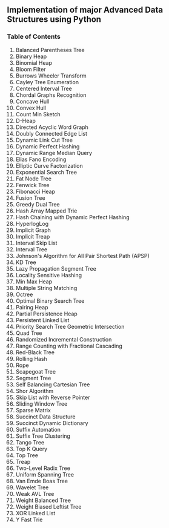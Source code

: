 ## Implementation of major Advanced Data Structures using Python


### Table of Contents

1. Balanced Parentheses Tree
2. Binary Heap
3. Binomial Heap
4. Bloom Filter
5. Burrows Wheeler Transform
6. Cayley Tree Enumeration
7. Centered Interval Tree
8. Chordal Graphs Recognition
9. Concave Hull
10. Convex Hull
11. Count Min Sketch
12. D-Heap
13. Directed Acyclic Word Graph
14. Doubly Connected Edge List
15. Dynamic Link Cut Tree
16. Dynamic Perfect Hashing
17. Dynamic Range Median Query
18. Elias Fano Encoding
19. Elliptic Curve Factorization
20. Exponential Search Tree
21. Fat Node Tree
22. Fenwick Tree
23. Fibonacci Heap
24. Fusion Tree
25. Greedy Dual Tree
26. Hash Array Mapped Trie
27. Hash Chaining with Dynamic Perfect Hashing
28. HyperlogLog
29. Implicit Graph
30. Implicit Treap
31. Interval Skip List
32. Interval Tree
33. Johnson's Algorithm for All Pair Shortest Path (APSP)
34. KD Tree
35. Lazy Propagation Segment Tree
36. Locality Sensitive Hashing
37. Min Max Heap
38. Multiple String Matching
39. Octree
40. Optimal Binary Search Tree
41. Pairing Heap
42. Partial Persistence Heap
43. Persistent Linked List
44. Priority Search Tree Geometric Intersection
45. Quad Tree
46. Randomized Incremental Construction
47. Range Counting with Fractional Cascading
48. Red-Black Tree
49. Rolling Hash
50. Rope
51. Scapegoat Tree
52. Segment Tree
53. Self Balancing Cartesian Tree
54. Shor Algorithm
55. Skip List with Reverse Pointer
56. Sliding Window Tree
57. Sparse Matrix
58. Succinct Data Structure
59. Succinct Dynamic Dictionary
60. Suffix Automation
61. Suffix Tree Clustering
62. Tango Tree
63. Top K Query
64. Top Tree
65. Treap
66. Two-Level Radix Tree
67. Uniform Spanning Tree
68. Van Emde Boas Tree
69. Wavelet Tree
70. Weak AVL Tree
71. Weight Balanced Tree
72. Weight Biased Leftist Tree
73. XOR Linked List
74. Y Fast Trie
